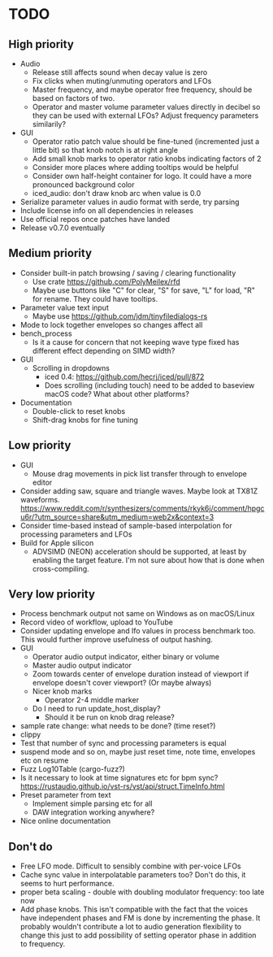 # TODO

## High priority

* Audio
  * Release still affects sound when decay value is zero
  * Fix clicks when muting/unmuting operators and LFOs
  * Master frequency, and maybe operator free frequency, should be based
    on factors of two.
  * Operator and master volume parameter values directly in decibel so they
    can be used with external LFOs? Adjust frequency parameters similarily?
* GUI
  * Operator ratio patch value should be fine-tuned (incremented just a little
    bit) so that knob notch is at right angle
  * Add small knob marks to operator ratio knobs indicating factors of 2
  * Consider more places where adding tooltips would be helpful
  * Consider own half-height container for logo. It could have a more
    pronounced background color
  * iced_audio: don't draw knob arc when value is 0.0
* Serialize parameter values in audio format with serde, try parsing
* Include license info on all dependencies in releases
* Use official repos once patches have landed
* Release v0.7.0 eventually

## Medium priority

* Consider built-in patch browsing / saving / clearing functionality
  * Use crate https://github.com/PolyMeilex/rfd
  * Maybe use buttons like "C" for clear, "S" for save, "L" for load, "R" for
    rename. They could have tooltips.
* Parameter value text input
  * Maybe use https://github.com/jdm/tinyfiledialogs-rs
* Mode to lock together envelopes so changes affect all
* bench_process
  * Is it a cause for concern that not keeping wave type fixed has different
    effect depending on SIMD width?
* GUI
  * Scrolling in dropdowns
    * iced 0.4: https://github.com/hecrj/iced/pull/872
    * Does scrolling (including touch) need to be added to baseview
      macOS code? What about other platforms?
* Documentation
  * Double-click to reset knobs
  * Shift-drag knobs for fine tuning

## Low priority
* GUI
  * Mouse drag movements in pick list transfer through to envelope editor
* Consider adding saw, square and triangle waves. Maybe look at
  TX81Z waveforms. https://www.reddit.com/r/synthesizers/comments/rkyk6j/comment/hpgcu6r/?utm_source=share&utm_medium=web2x&context=3
* Consider time-based instead of sample-based interpolation for processing
  parameters and LFOs
* Build for Apple silicon
  * ADVSIMD (NEON) acceleration should be supported, at least by enabling the
    target feature. I'm not sure about how that is done when cross-compiling.

## Very low priority

* Process benchmark output not same on Windows as on macOS/Linux
* Record video of workflow, upload to YouTube
* Consider updating envelope and lfo values in process benchmark too. This
  would further improve usefulness of output hashing.
* GUI
  * Operator audio output indicator, either binary or volume
  * Master audio output indicator
  * Zoom towards center of envelope duration instead of viewport if
    envelope doesn't cover viewport? (Or maybe always)
  * Nicer knob marks
    * Operator 2-4 middle marker
  * Do I need to run update_host_display?
    * Should it be run on knob drag release?
* sample rate change: what needs to be done? (time reset?)
* clippy
* Test that number of sync and processing parameters is equal
* suspend mode and so on, maybe just reset time, note time, envelopes etc on resume
* Fuzz Log10Table (cargo-fuzz?)
* Is it necessary to look at time signatures etc for bpm sync?
  https://rustaudio.github.io/vst-rs/vst/api/struct.TimeInfo.html
* Preset parameter from text
  * Implement simple parsing etc for all
  * DAW integration working anywhere?
* Nice online documentation

## Don't do

* Free LFO mode. Difficult to sensibly combine with per-voice LFOs
* Cache sync value in interpolatable parameters too? Don't do this, it seems
  to hurt performance.
* proper beta scaling - double with doubling modulator frequency: too late now
* Add phase knobs. This isn't compatible with the fact that the voices have
  independent phases and FM is done by incrementing the phase. It probably
  wouldn't contribute a lot to audio generation flexibility to change this
  just to add possibility of setting operator phase in addition to frequency.
